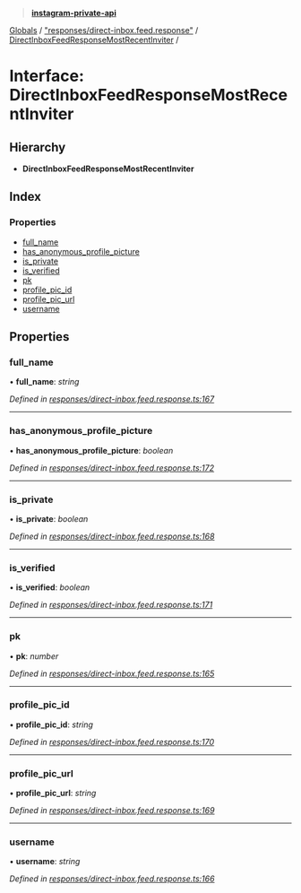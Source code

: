 > **[instagram-private-api](../README.md)**

[Globals](../README.md) / ["responses/direct-inbox.feed.response"](../modules/_responses_direct_inbox_feed_response_.md) / [DirectInboxFeedResponseMostRecentInviter](_responses_direct_inbox_feed_response_.directinboxfeedresponsemostrecentinviter.md) /

# Interface: DirectInboxFeedResponseMostRecentInviter

## Hierarchy

* **DirectInboxFeedResponseMostRecentInviter**

## Index

### Properties

* [full_name](_responses_direct_inbox_feed_response_.directinboxfeedresponsemostrecentinviter.md#full_name)
* [has_anonymous_profile_picture](_responses_direct_inbox_feed_response_.directinboxfeedresponsemostrecentinviter.md#has_anonymous_profile_picture)
* [is_private](_responses_direct_inbox_feed_response_.directinboxfeedresponsemostrecentinviter.md#is_private)
* [is_verified](_responses_direct_inbox_feed_response_.directinboxfeedresponsemostrecentinviter.md#is_verified)
* [pk](_responses_direct_inbox_feed_response_.directinboxfeedresponsemostrecentinviter.md#pk)
* [profile_pic_id](_responses_direct_inbox_feed_response_.directinboxfeedresponsemostrecentinviter.md#profile_pic_id)
* [profile_pic_url](_responses_direct_inbox_feed_response_.directinboxfeedresponsemostrecentinviter.md#profile_pic_url)
* [username](_responses_direct_inbox_feed_response_.directinboxfeedresponsemostrecentinviter.md#username)

## Properties

###  full_name

• **full_name**: *string*

*Defined in [responses/direct-inbox.feed.response.ts:167](https://github.com/dilame/instagram-private-api/blob/01eb399/src/responses/direct-inbox.feed.response.ts#L167)*

___

###  has_anonymous_profile_picture

• **has_anonymous_profile_picture**: *boolean*

*Defined in [responses/direct-inbox.feed.response.ts:172](https://github.com/dilame/instagram-private-api/blob/01eb399/src/responses/direct-inbox.feed.response.ts#L172)*

___

###  is_private

• **is_private**: *boolean*

*Defined in [responses/direct-inbox.feed.response.ts:168](https://github.com/dilame/instagram-private-api/blob/01eb399/src/responses/direct-inbox.feed.response.ts#L168)*

___

###  is_verified

• **is_verified**: *boolean*

*Defined in [responses/direct-inbox.feed.response.ts:171](https://github.com/dilame/instagram-private-api/blob/01eb399/src/responses/direct-inbox.feed.response.ts#L171)*

___

###  pk

• **pk**: *number*

*Defined in [responses/direct-inbox.feed.response.ts:165](https://github.com/dilame/instagram-private-api/blob/01eb399/src/responses/direct-inbox.feed.response.ts#L165)*

___

###  profile_pic_id

• **profile_pic_id**: *string*

*Defined in [responses/direct-inbox.feed.response.ts:170](https://github.com/dilame/instagram-private-api/blob/01eb399/src/responses/direct-inbox.feed.response.ts#L170)*

___

###  profile_pic_url

• **profile_pic_url**: *string*

*Defined in [responses/direct-inbox.feed.response.ts:169](https://github.com/dilame/instagram-private-api/blob/01eb399/src/responses/direct-inbox.feed.response.ts#L169)*

___

###  username

• **username**: *string*

*Defined in [responses/direct-inbox.feed.response.ts:166](https://github.com/dilame/instagram-private-api/blob/01eb399/src/responses/direct-inbox.feed.response.ts#L166)*